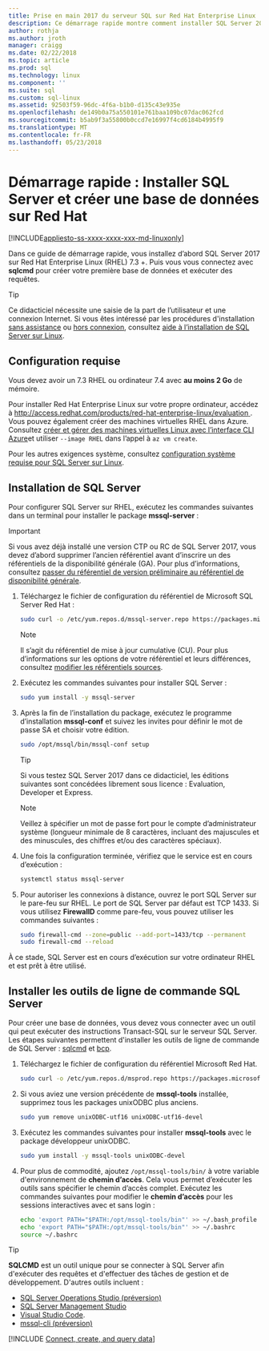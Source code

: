 ```yaml
---
title: Prise en main 2017 du serveur SQL sur Red Hat Enterprise Linux | Documents Microsoft
description: Ce démarrage rapide montre comment installer SQL Server 2017 sur Red Hat Enterprise Linux puis créer et interroger une base de données avec sqlcmd.
author: rothja
ms.author: jroth
manager: craigg
ms.date: 02/22/2018
ms.topic: article
ms.prod: sql
ms.technology: linux
ms.component: ''
ms.suite: sql
ms.custom: sql-linux
ms.assetid: 92503f59-96dc-4f6a-b1b0-d135c43e935e
ms.openlocfilehash: de149b0a75a550101e761baa109bc07dac062fcd
ms.sourcegitcommit: b5ab9f3a55800b0ccd7e16997f4cd6184b4995f9
ms.translationtype: MT
ms.contentlocale: fr-FR
ms.lasthandoff: 05/23/2018
---
```

# <a name="quickstart-install-sql-server-and-create-a-database-on-red-hat"></a>Démarrage rapide : Installer SQL Server et créer une base de données sur Red Hat

[!INCLUDE[appliesto-ss-xxxx-xxxx-xxx-md-linuxonly](../includes/appliesto-ss-xxxx-xxxx-xxx-md-linuxonly.md)]

Dans ce guide de démarrage rapide, vous installez d’abord SQL Server 2017 sur Red Hat Enterprise Linux (RHEL) 7.3 +. Puis vous vous connectez avec **sqlcmd** pour créer votre première base de données et exécuter des requêtes.

> [!TIP]
> Ce didacticiel nécessite une saisie de la part de l’utilisateur et une connexion Internet. Si vous êtes intéressé par les procédures d'installation [sans assistance](sql-server-linux-setup.md#unattended) ou [hors connexion](sql-server-linux-setup.md#offline), consultez [aide à l’installation de SQL Server sur Linux](sql-server-linux-setup.md).

## <a name="prerequisites"></a>Configuration requise

Vous devez avoir un 7.3 RHEL ou ordinateur 7.4 avec **au moins 2 Go** de mémoire.

Pour installer Red Hat Enterprise Linux sur votre propre ordinateur, accédez à [ http://access.redhat.com/products/red-hat-enterprise-linux/evaluation ](http://access.redhat.com/products/red-hat-enterprise-linux/evaluation). Vous pouvez également créer des machines virtuelles RHEL dans Azure. Consultez [créer et gérer des machines virtuelles Linux avec l’interface CLI Azure](https://docs.microsoft.com/azure/virtual-machines/linux/tutorial-manage-vm)et utiliser `--image RHEL` dans l’appel à `az vm create`.

Pour les autres exigences système, consultez [configuration système requise pour SQL Server sur Linux](sql-server-linux-setup.md#system).

## <a id="install"></a>Installation de SQL Server

Pour configurer SQL Server sur RHEL, exécutez les commandes suivantes dans un terminal pour installer le package **mssql-server** : 

> [!IMPORTANT]
> Si vous avez déjà installé une version CTP ou RC de SQL Server 2017, vous devez d’abord supprimer l’ancien référentiel avant d’inscrire un des référentiels de la disponibilité générale (GA). Pour plus d’informations, consultez [passer du référentiel de version préliminaire au référentiel de disponibilité générale](sql-server-linux-change-repo.md).

1. Téléchargez le fichier de configuration du référentiel de Microsoft SQL Server Red Hat :

   ```bash
   sudo curl -o /etc/yum.repos.d/mssql-server.repo https://packages.microsoft.com/config/rhel/7/mssql-server-2017.repo
   ```

   > [!NOTE]
   > Il s’agit du référentiel de mise à jour cumulative (CU). Pour plus d’informations sur les options de votre référentiel et leurs différences, consultez [modifier les référentiels sources](sql-server-linux-change-repo.md).

1. Exécutez les commandes suivantes pour installer SQL Server :

   ```bash
   sudo yum install -y mssql-server
   ```

1. Après la fin de l’installation du package, exécutez le programme d’installation **mssql-conf** et suivez les invites pour définir le mot de passe SA et choisir votre édition.

   ```bash
   sudo /opt/mssql/bin/mssql-conf setup
   ```
   > [!TIP]
   > Si vous testez SQL Server 2017 dans ce didacticiel, les éditions suivantes sont concédées librement sous licence : Evaluation, Developer et Express.

   > [!NOTE]
   > Veillez à spécifier un mot de passe fort pour le compte d’administrateur système (longueur minimale de 8 caractères, incluant des majuscules et des minuscules, des chiffres et/ou des caractères spéciaux).

1. Une fois la configuration terminée, vérifiez que le service est en cours d’exécution :

   ```bash
   systemctl status mssql-server
   ```
   
1. Pour autoriser les connexions à distance, ouvrez le port SQL Server sur le pare-feu sur RHEL. Le port de SQL Server par défaut est TCP 1433. Si vous utilisez **FirewallD** comme pare-feu, vous pouvez utiliser les commandes suivantes :

   ```bash
   sudo firewall-cmd --zone=public --add-port=1433/tcp --permanent
   sudo firewall-cmd --reload
   ```

À ce stade, SQL Server est en cours d’exécution sur votre ordinateur RHEL et est prêt à être utilisé.

## <a id="tools"></a>Installer les outils de ligne de commande SQL Server

Pour créer une base de données, vous devez vous connecter avec un outil qui peut exécuter des instructions Transact-SQL sur le serveur SQL Server. Les étapes suivantes permettent d'installer les outils de ligne de commande de SQL Server : [sqlcmd](../tools/sqlcmd-utility.md) et [bcp](../tools/bcp-utility.md).

1. Téléchargez le fichier de configuration du référentiel Microsoft Red Hat.

   ```bash
   sudo curl -o /etc/yum.repos.d/msprod.repo https://packages.microsoft.com/config/rhel/7/prod.repo
   ```

1. Si vous aviez une version précédente de **mssql-tools** installée, supprimez tous les packages unixODBC plus anciens.

   ```bash
   sudo yum remove unixODBC-utf16 unixODBC-utf16-devel
   ```

1. Exécutez les commandes suivantes pour installer **mssql-tools** avec le package développeur unixODBC.

   ```bash
   sudo yum install -y mssql-tools unixODBC-devel
   ```

1. Pour plus de commodité, ajoutez `/opt/mssql-tools/bin/` à votre variable d'environnement de **chemin d’accès**. Cela vous permet d’exécuter les outils sans spécifier le chemin d’accès complet. Exécutez les commandes suivantes pour modifier le **chemin d’accès** pour les sessions interactives avec et sans login :

   ```bash
   echo 'export PATH="$PATH:/opt/mssql-tools/bin"' >> ~/.bash_profile
   echo 'export PATH="$PATH:/opt/mssql-tools/bin"' >> ~/.bashrc
   source ~/.bashrc
   ```

> [!TIP]
> **SQLCMD** est un outil unique pour se connecter à SQL Server afin d'exécuter des requêtes et d'effectuer des tâches de gestion et de développement. D'autres outils incluent :
>
> * [SQL Server Operations Studio (préversion)](../sql-operations-studio/what-is.md)
> * [SQL Server Management Studio](sql-server-linux-manage-ssms.md)
> * [Visual Studio Code](sql-server-linux-develop-use-vscode.md).
> * [mssql-cli (préversion)](https://blogs.technet.microsoft.com/dataplatforminsider/2017/12/12/try-mssql-cli-a-new-interactive-command-line-tool-for-sql-server/)

[!INCLUDE [Connect, create, and query data](../includes/sql-linux-quickstart-connect-query.md)]
